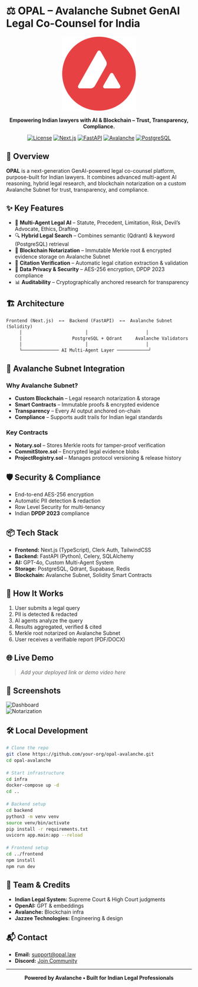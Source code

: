 # ⚖️ OPAL – Avalanche Subnet GenAI Legal Co-Counsel for India

<div align="center">
  <img src="https://github.com/cropsgg/ignition-logo/blob/master/Avalanche_Blockchain_Logo.webp" alt="Avalanche Logo" width="200" height="200" />
  
  **Empowering Indian lawyers with AI & Blockchain – Trust, Transparency, Compliance.**

  [![License](https://img.shields.io/badge/license-MIT-blue.svg)](LICENSE)
  [![Next.js](https://img.shields.io/badge/Next.js-15.2.4-black.svg)](https://nextjs.org/)
  [![FastAPI](https://img.shields.io/badge/FastAPI-0.109.0-green.svg)](https://fastapi.tiangolo.com/)
  [![Avalanche](https://img.shields.io/badge/Blockchain-Avalanche-red.svg)](https://avax.network/)
  [![PostgreSQL](https://img.shields.io/badge/Database-PostgreSQL-blue.svg)](https://www.postgresql.org/)
</div>

## 🎯 Overview

**OPAL** is a next-generation GenAI-powered legal co-counsel platform, purpose-built for Indian lawyers. It combines advanced multi-agent AI reasoning, hybrid legal research, and blockchain notarization on a custom Avalanche Subnet for trust, transparency, and compliance.

## ✨ Key Features

- 🤖 **Multi-Agent Legal AI** – Statute, Precedent, Limitation, Risk, Devil’s Advocate, Ethics, Drafting
- 🔍 **Hybrid Legal Search** – Combines semantic (Qdrant) & keyword (PostgreSQL) retrieval
- 📜 **Blockchain Notarization** – Immutable Merkle root & encrypted evidence storage on Avalanche Subnet
- 📑 **Citation Verification** – Automatic legal citation extraction & validation
- 🔐 **Data Privacy & Security** – AES-256 encryption, DPDP 2023 compliance
- 📊 **Auditability** – Cryptographically anchored research for transparency

## 🏗️ Architecture

```
Frontend (Next.js)  ←→  Backend (FastAPI)  ←→  Avalanche Subnet (Solidity)
     │                        │                      │
     │                   PostgreSQL + Qdrant     Avalanche Validators
     │                        │                      │
     └────────────── AI Multi-Agent Layer ────────────┘
```

## 🔗 Avalanche Subnet Integration

### Why Avalanche Subnet?

- **Custom Blockchain** – Legal research notarization & storage
- **Smart Contracts** – Immutable proofs & encrypted evidence
- **Transparency** – Every AI output anchored on-chain
- **Compliance** – Supports audit trails for Indian legal standards

### Key Contracts

- **Notary.sol** – Stores Merkle roots for tamper-proof verification  
- **CommitStore.sol** – Encrypted legal evidence blobs  
- **ProjectRegistry.sol** – Manages protocol versioning & release history  

## 🛡️ Security & Compliance

- End-to-end AES-256 encryption  
- Automatic PII detection & redaction  
- Row Level Security for multi-tenancy  
- Indian **DPDP 2023** compliance  

## 📦 Tech Stack

- **Frontend:** Next.js (TypeScript), Clerk Auth, TailwindCSS  
- **Backend:** FastAPI (Python), Celery, SQLAlchemy  
- **AI:** GPT-4o, Custom Multi-Agent System  
- **Storage:** PostgreSQL, Qdrant, Supabase, Redis  
- **Blockchain:** Avalanche Subnet, Solidity Smart Contracts  

## 📝 How It Works

1. User submits a legal query  
2. PII is detected & redacted  
3. AI agents analyze the query  
4. Results aggregated, verified & cited  
5. Merkle root notarized on Avalanche Subnet  
6. User receives a verifiable report (PDF/DOCX)  

## 🌐 Live Demo

> _Add your deployed link or demo video here_

## 📸 Screenshots

![Dashboard](./docs/screenshot-dashboard.png)  
![Notarization](./docs/screenshot-notarization.png)  

## 🛠️ Local Development

```bash
# Clone the repo
git clone https://github.com/your-org/opal-avalanche.git
cd opal-avalanche

# Start infrastructure
cd infra
docker-compose up -d
cd ..

# Backend setup
cd backend
python3 -m venv venv
source venv/bin/activate
pip install -r requirements.txt
uvicorn app.main:app --reload

# Frontend setup
cd ../frontend
npm install
npm run dev
```

## 🤝 Team & Credits

- **Indian Legal System:** Supreme Court & High Court judgments  
- **OpenAI:** GPT & embeddings  
- **Avalanche:** Blockchain infra  
- **Jazzee Technologies:** Engineering & design  

## 📬 Contact

- **Email:** support@opal.law  
- **Discord:** [Join Community](https://discord.gg/opal)  

---

<div align="center">
  <strong>Powered by Avalanche • Built for Indian Legal Professionals</strong>
</div>
